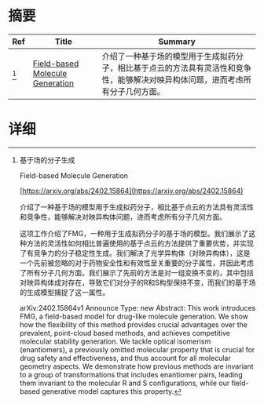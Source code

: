 # 摘要

| Ref | Title | Summary |
| --- | --- | --- |
| [^1] | [Field-based Molecule Generation](https://arxiv.org/abs/2402.15864) | 介绍了一种基于场的模型用于生成拟药分子，相比基于点云的方法具有灵活性和竞争性，能够解决对映异构体问题，进而考虑所有分子几何方面。 |

# 详细

[^1]: 基于场的分子生成

    Field-based Molecule Generation

    [https://arxiv.org/abs/2402.15864](https://arxiv.org/abs/2402.15864)

    介绍了一种基于场的模型用于生成拟药分子，相比基于点云的方法具有灵活性和竞争性，能够解决对映异构体问题，进而考虑所有分子几何方面。

    

    这项工作介绍了FMG，一种用于生成拟药分子的基于场的模型。我们展示了这种方法的灵活性如何相比普遍使用的基于点云的方法提供了重要优势，并实现了有竞争力的分子稳定性生成。我们解决了光学异构体（对映异构体），这是一个先前被忽略的对于药物安全性和有效性至关重要的分子属性，并因此考虑了所有分子几何方面。我们展示了先前的方法是对一组变换不变的，其中包括对映异构体成对存在，导致它们对分子的R和S构型保持不变，而我们的基于场的生成模型捕捉了这一属性。

    arXiv:2402.15864v1 Announce Type: new  Abstract: This work introduces FMG, a field-based model for drug-like molecule generation. We show how the flexibility of this method provides crucial advantages over the prevalent, point-cloud based methods, and achieves competitive molecular stability generation. We tackle optical isomerism (enantiomers), a previously omitted molecular property that is crucial for drug safety and effectiveness, and thus account for all molecular geometry aspects. We demonstrate how previous methods are invariant to a group of transformations that includes enantiomer pairs, leading them invariant to the molecular R and S configurations, while our field-based generative model captures this property.
    


